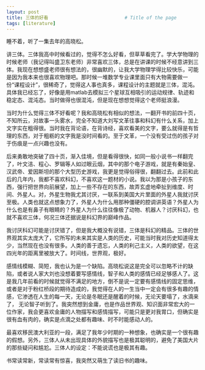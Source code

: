 ```yaml
---
layout: post
title: 三体的好看                            # Title of the page
tags: [literature]
---
```


睡不着，听了一集去年的高晓松。

讲三体。三体我高中时候看过的，觉得不怎么好看，但草草看完了。学大学物理的时候老师（我记得叫盛卫东老师）非常喜欢三体，总是在讲课的时候不经意讲到三体。我现在想想盛老师很有想法的，很幽默的，让我大学物理学得比较快乐，可能是因为我本来也很喜欢物理吧。那时候一堆数学专业课里面只有大物需要做一份“课程设计”，很稀奇了，觉得这人事也真多，课程设计的主题就是三体，混沌。具体我已经忘了，好像是用matlab去模拟三个星球互相吸引的运动规律、轨迹和稳定态、混沌态。当时做得也很混沌，但是现在想想觉得这个老师挺浪漫。

当时为什么觉得三体不好看呢？我和高晓松有相似的想法，一翻开书的前四十页，不知所云，对故事一头雾水，完全不知道大刘写文革往事和科幻有什么关系，加上文字实在粗得很。当时我在背论语，在背诗经，喜欢看美的文字，要么就得是有哲理的东西，对于粗粝的文字我是没时间看的。至于文革，一个没有受过伤的孩子对于伤痕是一点兴趣也没有。

后来勇敢地突破了四十页，渐入佳境，但是看得很快，如同一般小说书一样翻完了，叶文洁、程心、罗辑等人如过眼云烟，其中的那个电子游戏，就是有秦始皇、汉武帝、爱因斯坦的那个大型历史游戏，我更是觉得俗得很，翻翻过去。此前和此后的几年内，我都不喜欢科幻，不喜欢这一题材的小说。我以为那是小孩子的东西，强行把世界向前展望，加上一些不存在的东西，故弄玄虚地牵扯到维度、时间、外星人。对，外星生物我尤其讨厌，一联系到美国大片里面的外星人我就讨厌至极。人类也就这点想象力了，外星人为什么用那种僵硬的腔调讲英语？外星人为什么也是有鼻子有眼睛的？外星人为什么往往像极了动物、机器人？讨厌科幻，也就不喜欢三体，何况三体还据说是科幻界的巅峰作品。

我讨厌科幻可能是讨厌错了，但是我大概没有说错，三体是科幻的精品。三体的世界观其实太庞大了，它所写的未来其实是人类的历史，可能当时我对历史知道得太少，当然现在也没有很多。人类的善于遗忘，人类的利己主义，人类的欲望，在这四光年的距离里被放大了。时间线，世界观，极好。

感情线模糊、简短，我也认为是一个缺陷。高晓松说这是完全可以忽略不计的缺陷，或者说人家大刘也没想着要写感情线，智子和人类的感情已经足够感人了。这是我几年前看的时候就觉得不满足的地方，倒不是说一定要有感情线的固定思维，或者是对于粉红桥段的期待造成的，我觉得在人的一生当中一定会有很多有趣的情感，它渗透在人生的每一天，无论是冬眠还是醒着的时候，无论天要塌了，水滴来了， 无论智子听到了。我突然想到金庸，也是作品世界观、知识面非常宏大的一位作家，我会更喜欢金庸的人物描写和感情描写，可能只是更对我胃口，但确实是很有血有肉的，确实是点滴之处都有趣味、时不时能感动人的。

最喜欢移民澳大利亚的一段，满足了我年少时期的一种想象，也确实是一个很有趣的假想。另外，三体人从未出现具体的外貌描写也是极其聪明的，避免了美国大片的那些疑问和尴尬。三体人的设定：不能说谎也是极其有趣。

书常读常新，常读常有惊喜，我突然又萌生了读旧书的趣味。